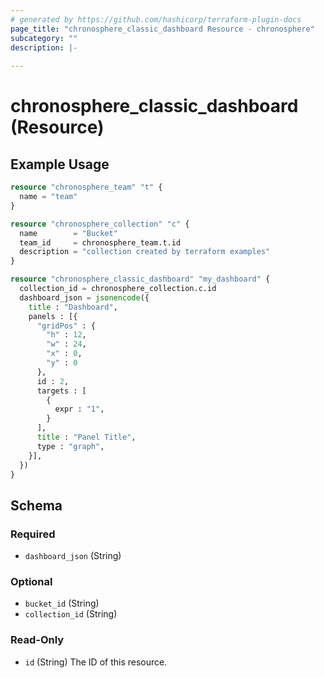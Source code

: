 ```yaml
---
# generated by https://github.com/hashicorp/terraform-plugin-docs
page_title: "chronosphere_classic_dashboard Resource - chronosphere"
subcategory: ""
description: |-
  
---
```


# chronosphere_classic_dashboard (Resource)



## Example Usage

```terraform
resource "chronosphere_team" "t" {
  name = "team"
}

resource "chronosphere_collection" "c" {
  name        = "Bucket"
  team_id     = chronosphere_team.t.id
  description = "collection created by terraform examples"
}

resource "chronosphere_classic_dashboard" "my_dashboard" {
  collection_id = chronosphere_collection.c.id
  dashboard_json = jsonencode({
    title : "Dashboard",
    panels : [{
      "gridPos" : {
        "h" : 12,
        "w" : 24,
        "x" : 0,
        "y" : 0
      },
      id : 2,
      targets : [
        {
          expr : "1",
        }
      ],
      title : "Panel Title",
      type : "graph",
    }],
  })
}
```

<!-- schema generated by tfplugindocs -->
## Schema

### Required

- `dashboard_json` (String)

### Optional

- `bucket_id` (String)
- `collection_id` (String)

### Read-Only

- `id` (String) The ID of this resource.
